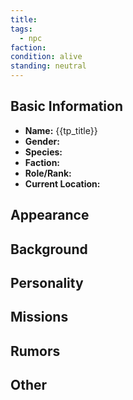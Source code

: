 ```yaml
---
title: 
tags:
  - npc
faction: 
condition: alive
standing: neutral
---
```

## Basic Information 
- **Name:** {{tp_title}} 
- **Gender:** 
- **Species:** 
- **Faction:** 
- **Role/Rank:**
- **Current Location:**

## Appearance 

## Background 

## Personality 

## Missions

## Rumors

## Other